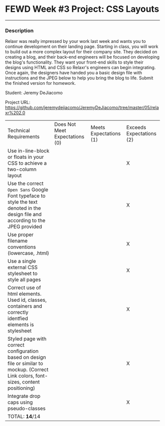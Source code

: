 # FEWD Week #3 Project: CSS Layouts

---


### Description


Relaxr was really impressed by your work last week and wants you to continue development on their landing page. Starting in class, you will work to build out a more complex layout for their company site. They decided on creating a blog, and their back-end engineers will be focused on developing the blog's functionality. They want your front-end skills to style their designs using HTML and CSS so Relaxr's engineers can begin integrating. Once again, the designers have handed you a basic design file with instructions and the JPEG below to help you bring the blog to life. Submit the finished version for homework.

Student: Jeremy DeJiacomo

Project URL: https://github.com/jeremydejiacomo/JeremyDeJiacomo/tree/master/05/relaxr%202.0

|                                                                                                                                      |                                |                        |                          |
|--------------------------------------------------------------------------------------------------------------------------------------|--------------------------------|------------------------|--------------------------|
| Technical Requirements                                                                                                               | Does Not Meet Expectations (0) | Meets Expectations (1) | Exceeds Expectations (2) |
| Use in-line-block or floats in your CSS to achieve a two-column layout                                                               |                                |                        |                 X         |
| Use the correct ```Open Sans``` Google Font typeface to style the text denoted in the design file and according to the JPEG provided |                                |                        |                 X         |
| Use proper filename conventions (lowercase, .html)                                                                                   |                                |                        |                X          |
| Use a single external CSS stylesheet to style all pages                                                                              |                                |                        |                X          |
| Correct use of html elements. Used id, classes, containers and correctly identfied elements is stylesheet                                                                                              |                                |                        |                    X      |
 Styled page with correct configuration based on design file or similar to mockup. (Correct Link colors, font-sizes, content positioning)                                                                                              |                                |                        |                 X         |
| Integrate drop caps using pseudo-classes                                                                                             |                                |                        |                X          |
| TOTAL: __14__/14                                                                                                                     |                                |                        |                          |
